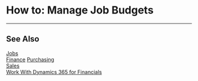 <properties
                pageTitle="How to: Manage Job Budgets| Financials"
                description="Describes how to budget for jobs."
                services="project-madeira"
                documentationCenter=""
                authors="SorenGP"
/>
<tags
    ms.service="project-madeira"
    ms.topic="article"
    ms.devlang="na"
    ms.tgt_pltfrm="na"
    ms.workload="na"
    ms.date="10/11/2016"
    ms.author="SorenGP" />

# How to: Manage Job Budgets
***

## See Also
[Jobs](jobs-manage-jobs.md)  
[Finance](finance.md)
[Purchasing](purchasing-manage-purchasing.md)         
[Sales](sales-manage-sales.md)      
[Work With Dynamics 365 for Financials](ui-work-product.md)  

